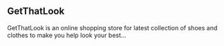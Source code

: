 ﻿<h2>GetThatLook</h2>
<p> GetThatLook is an online shopping store for latest collection of shoes and clothes to make you help look your best...</p>